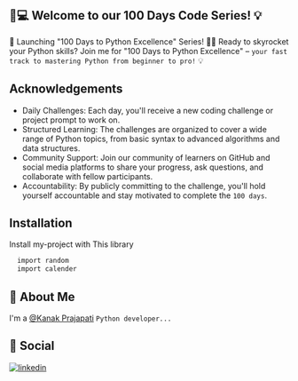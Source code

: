 ## 💯💻 Welcome to our 100 Days Code Series! 💡

🌟 Launching "100 Days to Python Excellence" Series! 🐍💼 Ready to skyrocket your Python skills? Join me for "100 Days to Python Excellence" – `your fast track to mastering Python from beginner to pro!` 💡

## Acknowledgements

 - Daily Challenges: Each day, you'll receive a new coding challenge or project prompt to work on.
 - Structured Learning: The challenges are organized to cover a wide range of Python topics, from basic syntax to advanced algorithms and data structures.
 - Community Support: Join our community of learners on GitHub and social media platforms to share your progress, ask questions, and collaborate with fellow participants.
 - Accountability: By publicly committing to the challenge, you'll hold yourself accountable and stay motivated to complete the `100 days`.


## Installation

Install my-project with This library

```bash
  import random
  import calender
```

## 🚀 About Me

I'm a [@Kanak Prajapati](https://www.linkedin.com/in/kanak-prajapati-/) `Python developer...`

## 🔗 Social
[![linkedin](https://img.shields.io/badge/linkedin-0A66C2?style=for-the-badge&logo=linkedin&logoColor=white)](https://www.linkedin.com/in/kanak-prajapati-/)
